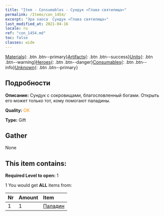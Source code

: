 ```yaml
---
title: "Item - Consumables - Сундук «Глава святилища»"
permalink: /Items/con_1454/
excerpt: "Эра хаоса  Сундук «Глава святилища»"
last_modified_at: 2021-04-16
locale: ru
ref: "con_1454.md"
toc: false
classes: wide
---
```

 [Materials](/ru/Items/){: .btn .btn--primary}[Artifacts](/ru/Items/Artifacts/){: .btn .btn--success}[Units](/ru/Items/Units/){: .btn .btn--warning}[Heroes](/ru/Items/Heroes/){: .btn .btn--danger}[Consumables](/ru/Items/Consumables/){: .btn .btn--info}[Unknown](/ru/Items/Unknown/){: .btn .btn--primary}

## Подробности
 **Описание:** Сундук с сокровищами, благословленный богами. Открыть его может только тот, кому помогают паладины.

 **Quality:** <span style="color: #FF8C00">OK</span>

 **Type:** Gift

## Gather

  None

## This item contains:

 **Required Level to open:** 1

 1 You would get **ALL** items  from:

  | Nr | Amount |     Item    |
  |:---|:-------|:------------|
  | 1 | 1 | [Паладин](/ru/Items/unt_197/) |  | 
